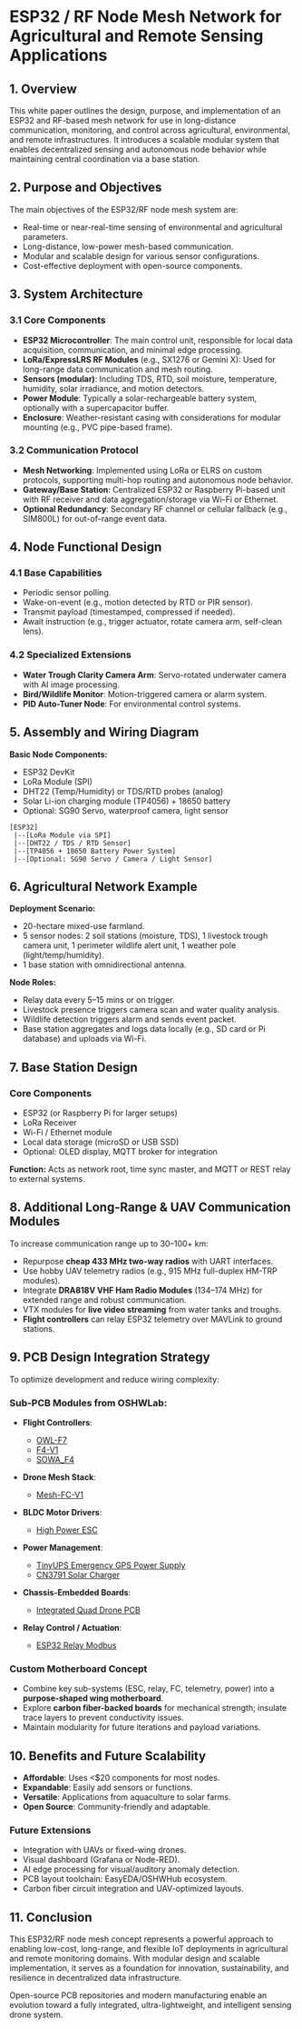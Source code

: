 # ESP32 / RF Node Mesh Network for Agricultural and Remote Sensing Applications

## 1. Overview

This white paper outlines the design, purpose, and implementation of an ESP32 and RF-based mesh network for use in long-distance communication, monitoring, and control across agricultural, environmental, and remote infrastructures. It introduces a scalable modular system that enables decentralized sensing and autonomous node behavior while maintaining central coordination via a base station.

## 2. Purpose and Objectives

The main objectives of the ESP32/RF node mesh system are:

* Real-time or near-real-time sensing of environmental and agricultural parameters.
* Long-distance, low-power mesh-based communication.
* Modular and scalable design for various sensor configurations.
* Cost-effective deployment with open-source components.

## 3. System Architecture

### 3.1 Core Components

* **ESP32 Microcontroller**: The main control unit, responsible for local data acquisition, communication, and minimal edge processing.
* **LoRa/ExpressLRS RF Modules** (e.g., SX1276 or Gemini X): Used for long-range data communication and mesh routing.
* **Sensors (modular)**: Including TDS, RTD, soil moisture, temperature, humidity, solar irradiance, and motion detectors.
* **Power Module**: Typically a solar-rechargeable battery system, optionally with a supercapacitor buffer.
* **Enclosure**: Weather-resistant casing with considerations for modular mounting (e.g., PVC pipe-based frame).

### 3.2 Communication Protocol

* **Mesh Networking**: Implemented using LoRa or ELRS on custom protocols, supporting multi-hop routing and autonomous node behavior.
* **Gateway/Base Station**: Centralized ESP32 or Raspberry Pi-based unit with RF receiver and data aggregation/storage via Wi-Fi or Ethernet.
* **Optional Redundancy**: Secondary RF channel or cellular fallback (e.g., SIM800L) for out-of-range event data.

## 4. Node Functional Design

### 4.1 Base Capabilities

* Periodic sensor polling.
* Wake-on-event (e.g., motion detected by RTD or PIR sensor).
* Transmit payload (timestamped, compressed if needed).
* Await instruction (e.g., trigger actuator, rotate camera arm, self-clean lens).

### 4.2 Specialized Extensions

* **Water Trough Clarity Camera Arm**: Servo-rotated underwater camera with AI image processing.
* **Bird/Wildlife Monitor**: Motion-triggered camera or alarm system.
* **PID Auto-Tuner Node**: For environmental control systems.

## 5. Assembly and Wiring Diagram

**Basic Node Components:**

* ESP32 DevKit
* LoRa Module (SPI)
* DHT22 (Temp/Humidity) or TDS/RTD probes (analog)
* Solar Li-ion charging module (TP4056) + 18650 battery
* Optional: SG90 Servo, waterproof camera, light sensor

```text
[ESP32]
 |--[LoRa Module via SPI]
 |--[DHT22 / TDS / RTD Sensor]
 |--[TP4056 + 18650 Battery Power System]
 |--[Optional: SG90 Servo / Camera / Light Sensor]
```

## 6. Agricultural Network Example

**Deployment Scenario:**

* 20-hectare mixed-use farmland.
* 5 sensor nodes: 2 soil stations (moisture, TDS), 1 livestock trough camera unit, 1 perimeter wildlife alert unit, 1 weather pole (light/temp/humidity).
* 1 base station with omnidirectional antenna.

**Node Roles:**

* Relay data every 5–15 mins or on trigger.
* Livestock presence triggers camera scan and water quality analysis.
* Wildlife detection triggers alarm and sends event packet.
* Base station aggregates and logs data locally (e.g., SD card or Pi database) and uploads via Wi-Fi.

## 7. Base Station Design

### Core Components

* ESP32 (or Raspberry Pi for larger setups)
* LoRa Receiver
* Wi-Fi / Ethernet module
* Local data storage (microSD or USB SSD)
* Optional: OLED display, MQTT broker for integration

**Function:** Acts as network root, time sync master, and MQTT or REST relay to external systems.

## 8. Additional Long-Range & UAV Communication Modules

To increase communication range up to 30–100+ km:

* Repurpose **cheap 433 MHz two-way radios** with UART interfaces.
* Use hobby UAV telemetry radios (e.g., 915 MHz full-duplex HM-TRP modules).
* Integrate **DRA818V VHF Ham Radio Modules** (134–174 MHz) for extended range and robust communication.
* VTX modules for **live video streaming** from water tanks and troughs.
* **Flight controllers** can relay ESP32 telemetry over MAVLink to ground stations.

## 9. PCB Design Integration Strategy

To optimize development and reduce wiring complexity:

### Sub-PCB Modules from OSHWLab:

* **Flight Controllers**:

  * [OWL-F7](https://oshwlab.com/Heinzeri/owl-f7-v1-fc)
  * [F4-V1](https://oshwlab.com/jesuslg123/f4-v1)
  * [SOWA\_F4](https://oshwlab.com/poplavskyib/SOWA_F4)

* **Drone Mesh Stack**:

  * [Mesh-FC-V1](https://oshwlab.com/mesh.drone/mesh-fc-v1-backup)

* **BLDC Motor Drivers**:

  * [High Power ESC](https://oshwlab.com/andrewchen3128/bldc-driver-2-v4)

* **Power Management**:

  * [TinyUPS Emergency GPS Power Supply](https://oshwlab.com/wagiminator/attiny13-tinyups-smd)
  * [CN3791 Solar Charger](https://oshwlab.com/skvery/faketec-plus-cn3791-lipo-solar-charger)

* **Chassis-Embedded Boards**:

  * [Integrated Quad Drone PCB](https://oshwlab.com/q124498935/2025_dit_chassis_board)

* **Relay Control / Actuation**:

  * [ESP32 Relay Modbus](https://oshwlab.com/hcthinh1004/nh-relay-modbus)

### Custom Motherboard Concept

* Combine key sub-systems (ESC, relay, FC, telemetry, power) into a **purpose-shaped wing motherboard**.
* Explore **carbon fiber-backed boards** for mechanical strength; insulate trace layers to prevent conductivity issues.
* Maintain modularity for future iterations and payload variations.

## 10. Benefits and Future Scalability

* **Affordable**: Uses <\$20 components for most nodes.
* **Expandable**: Easily add sensors or functions.
* **Versatile**: Applications from aquaculture to solar farms.
* **Open Source**: Community-friendly and adaptable.

### Future Extensions

* Integration with UAVs or fixed-wing drones.
* Visual dashboard (Grafana or Node-RED).
* AI edge processing for visual/auditory anomaly detection.
* PCB layout toolchain: EasyEDA/OSHWHub ecosystem.
* Carbon fiber circuit integration and UAV-optimized layouts.

## 11. Conclusion

This ESP32/RF node mesh concept represents a powerful approach to enabling low-cost, long-range, and flexible IoT deployments in agricultural and remote monitoring domains. With modular design and scalable implementation, it serves as a foundation for innovation, sustainability, and resilience in decentralized data infrastructure.

Open-source PCB repositories and modern manufacturing enable an evolution toward a fully integrated, ultra-lightweight, and intelligent sensing drone system.
